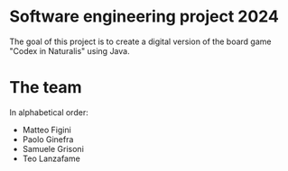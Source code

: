 # Software engineering project 2024
The goal of this project is to create a digital version of the board game "Codex in Naturalis" using Java.

# The team
In alphabetical order:
- Matteo Figini
- Paolo Ginefra
- Samuele Grisoni
- Teo Lanzafame
